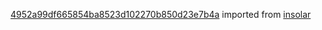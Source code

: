 [4952a99df665854ba8523d102270b850d23e7b4a](https://github.com/insolar/insolar/commit/4952a99df665854ba8523d102270b850d23e7b4a) imported from [insolar](https://github.com/insolar/insolar)
